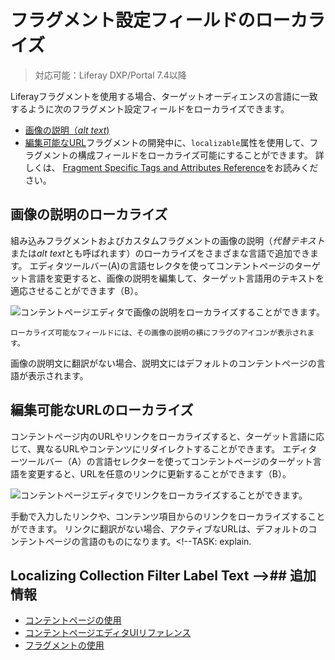 # フラグメント設定フィールドのローカライズ

> 対応可能：Liferay DXP/Portal 7.4以降

Liferayフラグメントを使用する場合、ターゲットオーディエンスの言語に一致するように次のフラグメント設定フィールドをローカライズできます。

* [画像の説明（*alt text*)](#localizing-alternative-text-for-images)
* [編集可能なURL](#localizing-editable-urls)<!-- * \[Collection Filter Label Text\](#localizing-collection-filter-label-text) -->フラグメントの開発中に、`localizable`属性を使用して、フラグメントの構成フィールドをローカライズ可能にすることができます。 詳しくは、 [Fragment Specific Tags and Attributes Reference](../../../../developer-guide/reference/fragments/fragment-specific-tags-reference.md)をお読みください。

## 画像の説明のローカライズ

組み込みフラグメントおよびカスタムフラグメントの画像の説明（*代替テキスト*または*alt text*とも呼ばれます）のローカライズをさまざまな言語で追加できます。 エディタツールバー(A)の言語セレクタを使ってコンテントページのターゲット言語を変更すると、画像の説明を編集して、ターゲット言語用のテキストを適応させることができます（B）。

![コンテントページエディタで画像の説明をローカライズすることができます。](./localizing-fragment-configuration-fields/images/01.png)

```{tip}
ローカライズ可能なフィールドには、その画像の説明の横にフラグのアイコンが表示されます。 
```

画像の説明文に翻訳がない場合、説明文にはデフォルトのコンテントページの言語が表示されます。

## 編集可能なURLのローカライズ

コンテントページ内のURLやリンクをローカライズすると、ターゲット言語に応じて、異なるURLやコンテンツにリダイレクトすることができます。 エディターツールバー（A）の言語セレクターを使ってコンテントページのターゲット言語を変更すると、URLを任意のリンクに更新することができます（B）。

![コンテントページエディタでリンクをローカライズすることができます。](./localizing-fragment-configuration-fields/images/02.png)

手動で入力したリンクや、コンテンツ項目からのリンクをローカライズすることができます。 リンクに翻訳がない場合、アクティブなURLは、デフォルトのコンテントページの言語のものになります。<!--TASK: explain.
## Localizing Collection Filter Label Text -->## 追加情報

- [コンテントページの使用](../../../using-content-pages.md)
- [コンテントページエディタUIリファレンス](../../../using-content-pages/content-page-editor-ui-reference.md)
- [フラグメントの使用](../../using-fragments.md)

